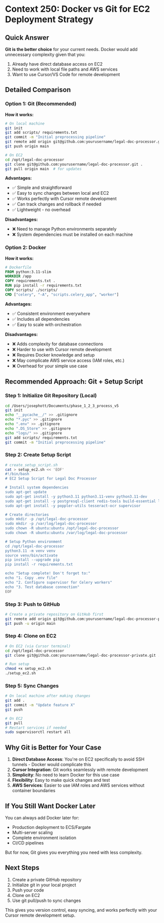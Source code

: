 # Context 250: Docker vs Git for EC2 Deployment Strategy

## Quick Answer

**Git is the better choice** for your current needs. Docker would add unnecessary complexity given that you:
1. Already have direct database access on EC2
2. Need to work with local file paths and AWS services
3. Want to use Cursor/VS Code for remote development

## Detailed Comparison

### Option 1: Git (Recommended)

**How it works:**
```bash
# On local machine
git init
git add scripts/ requirements.txt
git commit -m "Initial preprocessing pipeline"
git remote add origin git@github.com:yourusername/legal-doc-processor.git
git push origin main

# On EC2
cd /opt/legal-doc-processor
git clone git@github.com:yourusername/legal-doc-processor.git .
git pull origin main  # for updates
```

**Advantages:**
- ✅ Simple and straightforward
- ✅ Easy to sync changes between local and EC2
- ✅ Works perfectly with Cursor remote development
- ✅ Can track changes and rollback if needed
- ✅ Lightweight - no overhead

**Disadvantages:**
- ❌ Need to manage Python environments separately
- ❌ System dependencies must be installed on each machine

### Option 2: Docker

**How it works:**
```dockerfile
# Dockerfile
FROM python:3.11-slim
WORKDIR /app
COPY requirements.txt .
RUN pip install -r requirements.txt
COPY scripts/ ./scripts/
CMD ["celery", "-A", "scripts.celery_app", "worker"]
```

**Advantages:**
- ✅ Consistent environment everywhere
- ✅ Includes all dependencies
- ✅ Easy to scale with orchestration

**Disadvantages:**
- ❌ Adds complexity for database connections
- ❌ Harder to use with Cursor remote development
- ❌ Requires Docker knowledge and setup
- ❌ May complicate AWS service access (IAM roles, etc.)
- ❌ Overhead for your simple use case

## Recommended Approach: Git + Setup Script

### Step 1: Initialize Git Repository (Local)
```bash
cd /Users/josephott/Documents/phase_1_2_3_process_v5
git init
echo "__pycache__/" >> .gitignore
echo "*.pyc" >> .gitignore
echo ".env" >> .gitignore
echo ".DS_Store" >> .gitignore
echo "logs/" >> .gitignore
git add scripts/ requirements.txt
git commit -m "Initial preprocessing pipeline"
```

### Step 2: Create Setup Script
```bash
# create_setup_script.sh
cat > setup_ec2.sh << 'EOF'
#!/bin/bash
# EC2 Setup Script for Legal Doc Processor

# Install system dependencies
sudo apt-get update
sudo apt-get install -y python3.11 python3.11-venv python3.11-dev
sudo apt-get install -y postgresql-client redis-tools build-essential libpq-dev
sudo apt-get install -y poppler-utils tesseract-ocr supervisor

# Create directories
sudo mkdir -p /opt/legal-doc-processor
sudo mkdir -p /var/log/legal-doc-processor
sudo chown -R ubuntu:ubuntu /opt/legal-doc-processor
sudo chown -R ubuntu:ubuntu /var/log/legal-doc-processor

# Setup Python environment
cd /opt/legal-doc-processor
python3.11 -m venv venv
source venv/bin/activate
pip install --upgrade pip
pip install -r requirements.txt

echo "Setup complete! Don't forget to:"
echo "1. Copy .env file"
echo "2. Configure supervisor for Celery workers"
echo "3. Test database connection"
EOF
```

### Step 3: Push to GitHub
```bash
# Create a private repository on GitHub first
git remote add origin git@github.com:yourusername/legal-doc-processor-private.git
git push -u origin main
```

### Step 4: Clone on EC2
```bash
# On EC2 (via Cursor terminal)
cd /opt/legal-doc-processor
git clone git@github.com:yourusername/legal-doc-processor-private.git .

# Run setup
chmod +x setup_ec2.sh
./setup_ec2.sh
```

### Step 5: Sync Changes
```bash
# On local machine after making changes
git add .
git commit -m "Update feature X"
git push

# On EC2
git pull
# Restart services if needed
sudo supervisorctl restart all
```

## Why Git is Better for Your Case

1. **Direct Database Access**: You're on EC2 specifically to avoid SSH tunnels - Docker would complicate this
2. **Cursor Integration**: Git works seamlessly with remote development
3. **Simplicity**: No need to learn Docker for this use case
4. **Flexibility**: Easy to make quick changes and test
5. **AWS Services**: Easier to use IAM roles and AWS services without container boundaries

## If You Still Want Docker Later

You can always add Docker later for:
- Production deployment to ECS/Fargate
- Multi-server scaling
- Complete environment isolation
- CI/CD pipelines

But for now, Git gives you everything you need with less complexity.

## Next Steps

1. Create a private GitHub repository
2. Initialize git in your local project
3. Push your code
4. Clone on EC2
5. Use git pull/push to sync changes

This gives you version control, easy syncing, and works perfectly with your Cursor remote development setup.